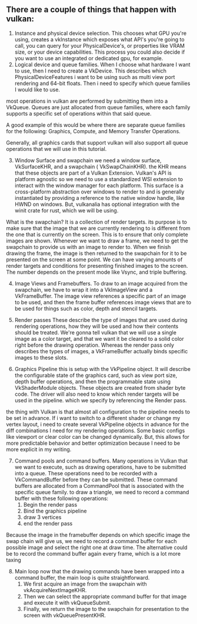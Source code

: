 ## There are a couple of things that happen with vulkan:

1. Instance and physical device selection.
This chooses what GPU you're using, creates a vkInstance which exposes what API's you're going to call, you can query for your PhysicalDevice's, or properties like VRAM size, or your device capabilities.
This process you could also decide if you want to use an integrated or dedicated gpu, for example.
2. Logical device and queue families. 
When I choose what hardware I want to use, then I need to create a VkDevice. This describes which PhysicalDeviceFeatures i want to be using such as multi view port rendering and 64-bit floats.
Then i need to specify which queue families I would like to use.

most operations in vulkan are performed by submitting them into a VkQueue. Queues are just allocated from queue families, where each family supports a specific set of operations within that said queue.

A good example of this would be where there are separate queue families for the following: 
Graphics, 
Compute, and 
Memory Transfer Operations.

Generally, all graphics cards that support vulkan will also support all queue operations that we will use in this tutorial.

3. Window Surface and swapchain
we need a window surface, VkSurfaceKHR, and a swapchain ( VkSwapChainKHR). the KHR means that these objects are part of a Vulkan Extension. Vulkan's API is platform agnostic so we need to use a standardized WSI extension to interact with the window manager for each platform. This surface is a cross-platform abstraction over windows to render to and is generally instantiated by providing a reference to the native window handle, like HWND on windows. But, vulkanalia has optional integration with the winit crate for rust, which we will be using.

What is the swapchain? It is a collection of render targets. its purpose is to make sure that the image that we are currently rendering to is different from the one that is currently on the screen. This is to ensure that only complete images are shown. Whenever we want to draw a frame, we need to get the swapchain to provide us with an image to render to. When we finish drawing the frame, the image is then returned to the swapchain for it to be presented on the screen at some point. We can have varying amounts of render targets and conditions for presenting finished images to the screen. The number depends on the present mode like Vsync, and triple buffering.

4. Image Views and Framebuffers.
To draw to an image acquired from the swapchain, we have to wrap it into a VkImageView and a VkFrameBuffer. 
The image view references a specific part of an image to be used, and then the frame buffer references image views that are to be used for things such as color, depth and stencil targets.

5. Render passes
These describe the type of images that are used during rendering operations, how they will be used and how their contents should be treated.
We're gonna tell vulkan that we will use a single image as a color target, and that we want it be cleared to a solid color right before the drawing operation. Whereas the render pass only describes the types of images, a VkFrameBuffer actually binds specific images to these slots.

6. Graphics Pipeline
this is setup with the VkPipeline object. It will describe the configurable state of the graphics card, such as view port size, depth buffer operations, and then the programmable state using VkShaderModule objects. These objects are created from shader byte code. The driver will also need to know which render targets will be used in the pipeline. which we specify by referencing the Render pass.

the thing with Vulkan is that almost all configuration to the pipeline needs to be set in advance. If i want to switch to a different shader or change my vertex layout, i need to create several VkPipeline objects in advance for the diff combinations I need for my rendering operations. Some basic configs like viewport or clear color can be changed dynamically. But, this allows for more predictable behavior and better optimization because I need to be more explicit in my writing.

7. Command pools and command buffers.
Many operations in Vulkan that we want to execute, such as drawing operations, have to be submitted into a queue. These operations need to be recorded with a VkCommandBuffer before they can be submitted. These command buffers are allocated from a CommandPool that is associated with the specific queue family. to draw a triangle, we need to record a command buffer with these following operations:
	1. Begin the render pass
	2. Bind the graphics pipeline
	3. draw 3 vertices
	4. end the render pass

Because the image in the framebuffer depends on which specific image the swap chain will give us, we need to record a command buffer for each possible image and select the right one at draw time. The alternative could be to record the command buffer again every frame, which is a lot more taxing

8. Main loop
now that the drawing commands have been wrapped into a command buffer, the main loop is quite straightforward. 
	1. We first acquire an image from the swapchain with vkAcquireNextImageKHR. 
	2. Then we can select the appropriate command buffer for that image and execute it with vkQueueSubmit. 
	3. Finally, we return the image to the swapchain for presentation to the screen with vkQueuePresentKHR.

